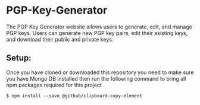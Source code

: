 # PGP-Key-Generator
The PGP Key Generator website allows users to generate, edit, and manage PGP keys. Users can generate new PGP key pairs, edit their existing keys, and download their public and private keys.


## Setup:

Once you have cloned or downloaded this repository you need to make sure you have Mongo DB installed then
run the following command to bring all npm packages required for this project

```
$ npm install --save @github/clipboard-copy-element
```
